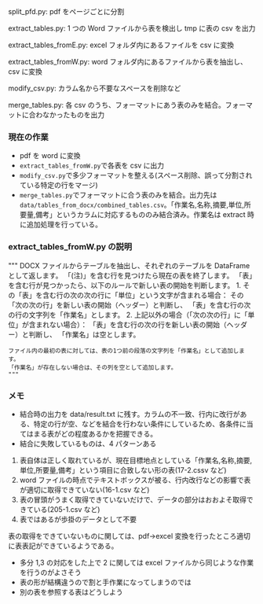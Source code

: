 split_pfd.py: pdf をページごとに分割

extract_tables.py: 1 つの Word ファイルから表を検出し tmp に表の csv を出力

extract_tables_fromE.py: excel フォルダ内にあるファイルを csv に変換

extract_tables_fromW.py: word フォルダ内にあるファイルから表を抽出し、csv に変換

modify_csv.py: カラム名から不要なスペースを削除など

merge_tables.py: 各 csv のうち、フォーマットにあう表のみを結合。フォーマットに合わなかったものを出力

### 現在の作業

- pdf を word に変換
- `extract_tables_fromW.py`で各表を csv に出力
- `modify_csv.py`で多少フォーマットを整える(スペース削除、誤って分割されている特定の行をマージ)
- `merge_tables.py`でフォーマットに合う表のみを結合。出力先は`data/tables_from_docx/combined_tables.csv`。「作業名,名称,摘要,単位,所要量,備考」というカラムに対応するもののみ結合済み。作業名は extract 時に追加処理を行っている。

### extract_tables_fromW.py の説明

"""
DOCX ファイルからテーブルを抽出し、それぞれのテーブルを DataFrame として返します。
「(注)」を含む行を見つけたら現在の表を終了します。
「表」を含む行が見つかったら、以下のルールで新しい表の開始を判断します。 1. その「表」を含む行の次の次の行に「単位」という文字が含まれる場合：
その「次の次の行」を新しい表の開始（ヘッダー）と判断し、
「表」を含む行の次の行の文字列を「作業名」とします。 2. 上記以外の場合（「次の次の行」に「単位」が含まれない場合）：
「表」を含む行の次の行を新しい表の開始（ヘッダー）と判断し、
「作業名」は空とします。

    ファイル内の最初の表に対しては、表の1つ前の段落の文字列を「作業名」として追加します。
    「作業名」が存在しない場合は、その列を空として追加します。
    """

### メモ

- 結合時の出力を data/result.txt に残す。カラムの不一致、行内に改行がある、特定の行が空、などを結合を行わない条件にしているため、各条件に当てはまる表がどの程度あるかを把握できる。
- 結合に失敗しているものは、4 パターンある

1. 表自体は正しく取れているが、現在目標地点としている「作業名,名称,摘要,単位,所要量,備考」という項目に合致しない形の表(17-2.cssv など)
2. word ファイルの時点でテキストボックスが被る、行内改行などの影響で表が適切に取得できていない(16-1.csv など)
3. 表の冒頭がうまく取得できていないだけで、データの部分はおおよそ取得できている(205-1.csv など)
4. 表ではあるが歩掛のデータとして不要

表の取得をできていないものに関しては、pdf->excel 変換を行ったところ適切に表表記ができているようである。

- 多分 1,3 の対応をした上で 2 に関しては excel ファイルから同じような作業を行うのがよさそう
- 表の形が結構違うので割と手作業になってしまうのでは
- 別の表を参照する表はどうしよう
